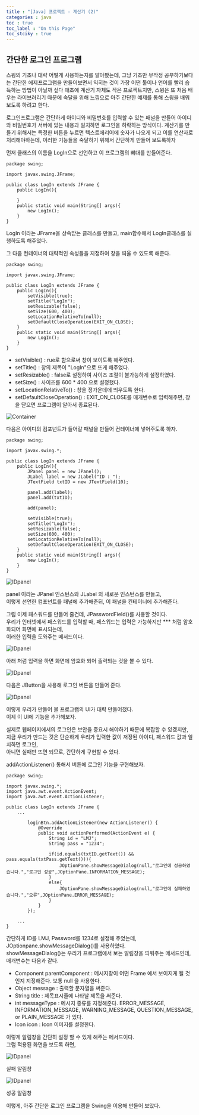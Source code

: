 ```yaml
---
title : "[Java] 프로젝트 - 계산기 (2)"
categories : java
toc : true
toc_label : "On this Page"
toc_stciky : true
---
```

## 간단한 로그인 프로그램 
스윙의 기초나 대략 어떻게 사용하는지를 알아봤는데, 그냥 기초만 무작정 공부하기보다는
간단한 에제프로그램을 만들어보면서 익히는 것이 가장 어떤 툴이나 언어를 빨리 습득하는 방법이 아닐까 싶다
애초에 계산기 자체도 작은 프로젝트지만, 스윙은 또 처음 배우는 라이브러리기 때문에 숙달을 위해
느낌으로 아주 간단한 예제를 통해 스윙을 배워보도록 하려고 한다.

로그인프로그램은 간단하게 아이디와 비밀번호를 입력할 수 있는 패널을 만들어 
아이디와 비밀번호가 서버에 있는 내용과 일치하면 로그인을 허락하는 방식이다.
계산기를 만들기 위해서는 특정한 버튼을 누르면 텍스트에리어에 숫자가 나오게 되고 이를 연산자로
처리해야하는데, 이러한 기능들을 숙달하기 위해서 간단하게 만들어 보도록하자

먼저 클래스의 이름을 LogIn으로 선언하고 이 프로그램의 뼈대를 만들어준다.
```
package swing;

import javax.swing.JFrame;

public class LogIn extends JFrame {
    public LogIn(){
        
    }
    public static void main(String[] args){
        new LogIn();
    }
}
```
LogIn 이라는 JFrame을 상속받는 클래스를 만들고, main함수에서 LogIn클래스를 실행하도록 해주었다.

그 다음 컨테이너의 대략적인 속성들을 지정하여 창을 띄울 수 있도록 해준다.
```
package swing;

import javax.swing.JFrame;

public class LogIn extends JFrame {
    public LogIn(){
        setVisible(true);
        setTitle("LogIn");
        setResizable(false);
        setSize(600, 400);
        setLocationRelativeTo(null);
        setDefaultCloseOperation(EXIT_ON_CLOSE);
    }
    public static void main(String[] args){
        new LogIn();
    }
}
```
* setVisible() : rue로 함으로써 창이 보이도록 해주었다.  
* setTitle() :  창의 제목이 "LogIn"으로 뜨게 해주었다.
* setResizable() : false로 설정하여 사이즈 조절이 불가능하게 설정하였다.   
* setSize() : 사이즈를 600 * 400 으로 설정했다.
* setLocationRelativeTo() : 창을 정가운데에 띄우도록 한다.
* setDefaultCloseOperation() : EXIT_ON_CLOSE를 매개변수로 입력해주면, 
창을 닫으면 프로그램이 알아서 종료된다.

![Container](/assets/images/tech/Java/계산기(2)/Container.png)

다음은 아이디의 컴포넌트가 들어갈 패널을 만들어 컨테이너에 넣어주도록 하자.

```
package swing;

import javax.swing.*;

public class LogIn extends JFrame {
    public LogIn(){
        JPanel panel = new JPanel();
        JLabel label = new JLabel("ID : ");
        JTextField txtID = new JTextField(10);

        panel.add(label);
        panel.add(txtID);

        add(panel);

        setVisible(true);
        setTitle("LogIn");
        setResizable(false);
        setSize(600, 400);
        setLocationRelativeTo(null);
        setDefaultCloseOperation(EXIT_ON_CLOSE);
    }
    public static void main(String[] args){
        new LogIn();
    }
}
```
![IDpanel](/assets/images/tech/Java/계산기(2)/IDpanel.png)

panel 이라는 JPanel 인스턴스와 JLabel 의 새로운 인스턴스를 만들고,   
이렇게 선언한 컴포넌트를 패널에 추가해준뒤, 이 패널을 컨테이너에 추가해준다.   

그럼 이제 패스워드를 만들어 줄건데, JPasswordField()를 사용할 것이다.   
우리가 인터넷에서 패스워드를 입력할 때, 패스워드는 입력은 가능하지만 *** 처럼 암호화되어 화면에 표시되는데,   
이러한 입력을 도와주는 메서드이다.

![IDpanel](/assets/images/tech/Java/계산기(2)/Password.png)

아래 처럼 입력을 하면 화면에 암호화 되어 출력되는 것을 볼 수 있다.

![IDpanel](/assets/images/tech/Java/계산기(2)/Password2.png)

다음은 JButton을 사용해 로그인 버튼을 만들어 준다.

![IDpanel](/assets/images/tech/Java/계산기(2)/login.png)

이렇게 우리가 만들어 볼 프로그램의 UI가 대략 만들어졌다.   
이제 이 UI에 기능을 추가해보자.

실제로 웹페이지에서의 로그인은 보안을 중요시 해야하기 때문에 복잡할 수 있겠지만,   
지금 우리가 만드는 것은 단순하게 우리가 입력한 값이 저장된 아이디, 패스워드 값과 일치하면 로그인,   
아니면 실패만 뜨면 되므로, 간단하게 구현할 수 있다.

addActionListener() 통해서 버튼에 로그인 기능을 구현해보자.

```
package swing;

import javax.swing.*;
import java.awt.event.ActionEvent;
import java.awt.event.ActionListener;

public class LogIn extends JFrame {
    ...
    
        loginBtn.addActionListener(new ActionListener() {
            @Override
            public void actionPerformed(ActionEvent e) {
                String id = "LMJ";
                String pass = "1234";

                if(id.equals(txtID.getText()) && pass.equals(txtPass.getText())){
                    JOptionPane.showMessageDialog(null,"로그인에 성공하였습니다.","로그인 성공",JOptionPane.INFORMATION_MESSAGE);
                }
                else{
                    JOptionPane.showMessageDialog(null,"로그인에 실패하였습니다.","오류",JOptionPane.ERROR_MESSAGE);
                }
            }
        });
        
    ...
}
```
간단하게 ID를 LMJ, Password를 1234로 설정해 주었는데, JOptionpane.showMessageDialog()를 사용하였다.     
showMessageDialog()는 우리가 프로그램에서 보는 알림창을 띄워주는 메서드인데, 매개변수는 다음과 같다.

* Component parentComponent : 메시지창이 어떤 Frame 에서 보이지게 될 것인지 지정해준다. 보통 null 을 사용한다.
* Object message : 출력할 문자열을 써준다.
* String title : 제목표시줄에 나타날 제목을 써준다.
* int messageType : 메시지 종류를 지정해준다. ERROR_MESSAGE, INFORMATION_MESSAGE, WARNING_MESSAGE, QUESTION_MESSAGE, or PLAIN_MESSAGE 가 있다.
* Icon icon : Icon 이미지를 설정한다.
 
이렇게 알림창을 간단히 설정 할 수 있게 해주는 메서드이다.     
그럼 적용된 화면을 보도록 하면,

![IDpanel](/assets/images/tech/Java/계산기(2)/fail.png)

실패 알림창

![IDpanel](/assets/images/tech/Java/계산기(2)/Success.png)

성공 알림창

이렇게, 아주 간단한 로그인 프로그램을 Swing을 이용해 만들어 보았다.

